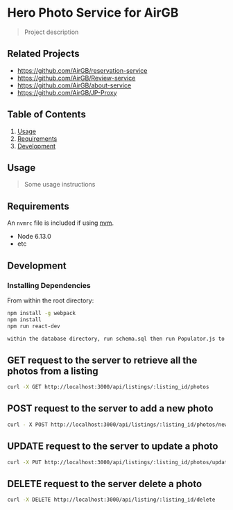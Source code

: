# Hero Photo Service for AirGB

> Project description

## Related Projects

  - https://github.com/AirGB/reservation-service
  - https://github.com/AirGB/Review-service
  - https://github.com/AirGB/about-service
  - https://github.com/AirGB/JP-Proxy

## Table of Contents

1. [Usage](#Usage)
1. [Requirements](#requirements)
1. [Development](#development)

## Usage

> Some usage instructions

## Requirements

An `nvmrc` file is included if using [nvm](https://github.com/creationix/nvm).

- Node 6.13.0
- etc

## Development

### Installing Dependencies

From within the root directory:

```sh
npm install -g webpack
npm install
npm run react-dev

within the database directory, run schema.sql then run Populator.js to populate the database.
```

## GET request to the server to retrieve all the photos from a listing 

```sh
curl -X GET http://localhost:3000/api/listings/:listing_id/photos
```

## POST request to the server to add a new photo

```sh
curl - X POST http://localhost:3000/api/listings/:listing_id/photos/new
```

## UPDATE request to the server to update a photo

```sh
curl -X PUT http://localhost:3000/api/listings/:listing_id/photos/update
```

## DELETE request to the server delete a photo 

```sh
curl -X DELETE http://localhost:3000/api/listing/:listing_id/delete
```


